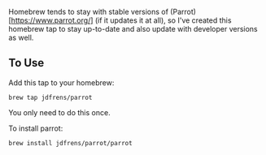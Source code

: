 Homebrew tends to stay with stable versions of
(Parrot)[https://www.parrot.org/] (if it updates it at all), so I've
created this homebrew tap to stay up-to-date and also update with
developer versions as well.

## To Use

Add this tap to your homebrew:

    brew tap jdfrens/parrot

You only need to do this once.

To install parrot:

    brew install jdfrens/parrot/parrot
